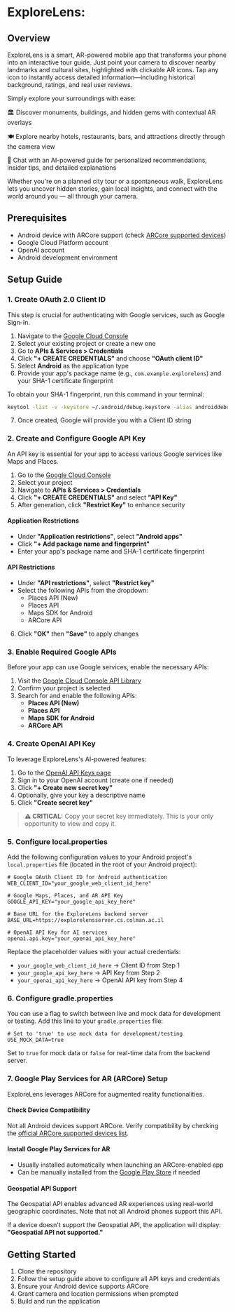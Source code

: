 # ExploreLens:

## Overview

ExploreLens is a smart, AR-powered mobile app that transforms your phone into an interactive tour guide.
Just point your camera to discover nearby landmarks and cultural sites, highlighted with clickable AR icons. Tap any icon to instantly access detailed information—including historical background, ratings, and real user reviews.

Simply explore your surroundings with ease:

🏛️ Discover monuments, buildings, and hidden gems with contextual AR overlays

🍽️ Explore nearby hotels, restaurants, bars, and attractions directly through the camera view

🤖 Chat with an AI-powered guide for personalized recommendations, insider tips, and detailed explanations

Whether you're on a planned city tour or a spontaneous walk, ExploreLens lets you uncover hidden stories, gain local insights, and connect with the world around you — all through your camera.

## Prerequisites

- Android device with ARCore support (check [ARCore supported devices](https://developers.google.com/ar/devices))
- Google Cloud Platform account
- OpenAI account
- Android development environment

## Setup Guide

### 1. Create OAuth 2.0 Client ID

This step is crucial for authenticating with Google services, such as Google Sign-In.

1. Navigate to the [Google Cloud Console](https://console.cloud.google.com/)
2. Select your existing project or create a new one
3. Go to **APIs & Services > Credentials**
4. Click **"+ CREATE CREDENTIALS"** and choose **"OAuth client ID"**
5. Select **Android** as the application type
6. Provide your app's package name (e.g., `com.example.explorelens`) and your SHA-1 certificate fingerprint

To obtain your SHA-1 fingerprint, run this command in your terminal:
```bash
keytool -list -v -keystore ~/.android/debug.keystore -alias androiddebugkey -storepass android -keypass android
```

7. Once created, Google will provide you with a Client ID string

### 2. Create and Configure Google API Key

An API key is essential for your app to access various Google services like Maps and Places.

1. Go to the [Google Cloud Console](https://console.cloud.google.com/)
2. Select your project
3. Navigate to **APIs & Services > Credentials**
4. Click **"+ CREATE CREDENTIALS"** and select **"API Key"**
5. After generation, click **"Restrict Key"** to enhance security

#### Application Restrictions
- Under **"Application restrictions"**, select **"Android apps"**
- Click **"+ Add package name and fingerprint"**
- Enter your app's package name and SHA-1 certificate fingerprint

#### API Restrictions
- Under **"API restrictions"**, select **"Restrict key"**
- Select the following APIs from the dropdown:
    - Places API (New)
    - Places API
    - Maps SDK for Android
    - ARCore API

6. Click **"OK"** then **"Save"** to apply changes

### 3. Enable Required Google APIs

Before your app can use Google services, enable the necessary APIs:

1. Visit the [Google Cloud Console API Library](https://console.cloud.google.com/apis/library)
2. Confirm your project is selected
3. Search for and enable the following APIs:
    - **Places API (New)**
    - **Places API**
    - **Maps SDK for Android**
    - **ARCore API**

### 4. Create OpenAI API Key

To leverage ExploreLens's AI-powered features:

1. Go to the [OpenAI API Keys page](https://platform.openai.com/api-keys)
2. Sign in to your OpenAI account (create one if needed)
3. Click **"+ Create new secret key"**
4. Optionally, give your key a descriptive name
5. Click **"Create secret key"**

> **⚠️ CRITICAL:** Copy your secret key immediately. This is your only opportunity to view and copy it.

### 5. Configure local.properties

Add the following configuration values to your Android project's `local.properties` file (located in the root of your Android project):

```properties
# Google OAuth Client ID for Android authentication
WEB_CLIENT_ID="your_google_web_client_id_here"

# Google Maps, Places, and AR API Key
GOOGLE_API_KEY="your_google_api_key_here"

# Base URL for the ExploreLens backend server
BASE_URL=https://explorelensserver.cs.colman.ac.il

# OpenAI API Key for AI services
openai.api.key="your_openai_api_key_here"
```

Replace the placeholder values with your actual credentials:
- `your_google_web_client_id_here` → Client ID from Step 1
- `your_google_api_key_here` → API Key from Step 2
- `your_openai_api_key_here` → OpenAI API key from Step 4

### 6. Configure gradle.properties

You can use a flag to switch between live and mock data for development or testing. Add this line to your `gradle.properties` file:

```properties
# Set to 'true' to use mock data for development/testing
USE_MOCK_DATA=true
```

Set to `true` for mock data or `false` for real-time data from the backend server.

### 7. Google Play Services for AR (ARCore) Setup

ExploreLens leverages ARCore for augmented reality functionalities.

#### Check Device Compatibility
Not all Android devices support ARCore. Verify compatibility by checking the [official ARCore supported devices list](https://developers.google.com/ar/devices).

#### Install Google Play Services for AR
- Usually installed automatically when launching an ARCore-enabled app
- Can be manually installed from the [Google Play Store](https://play.google.com/store/apps/details?id=com.google.ar.core) if needed

#### Geospatial API Support
The Geospatial API enables advanced AR experiences using real-world geographic coordinates. Note that not all Android phones support this API.

If a device doesn't support the Geospatial API, the application will display: **"Geospatial API not supported."**

## Getting Started

1. Clone the repository
2. Follow the setup guide above to configure all API keys and credentials
3. Ensure your Android device supports ARCore
4. Grant camera and location permissions when prompted
5. Build and run the application